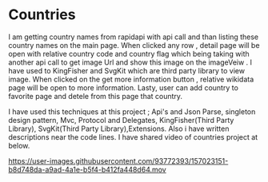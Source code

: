 # Countries
I am getting country names from rapidapi with api call and than listing these country names on the main page. When clicked any row , detail page will be open with relative country code and  country flag which being taking with another api call to get image Url and show this image on the imageVeiw . I have used to  KingFisher and SvgKit which are third party library to view image. When clicked on the get more information button , relative wikidata page will be open to more information. Lasty, user can add country to favorite page and detele from this page that country.

I have used this techniques at this project ; Api's and Json Parse, singleton design pattern, Mvc, Protocol and Delegates, KingFisher(Third Party Library), SvgKit(Third Party Library),Extensions. 
Also i have written descriptions near the code lines.
I have shared video of countries project at below.




https://user-images.githubusercontent.com/93772393/157023151-b8d748da-a9ad-4a1e-b5f4-b412fa448d64.mov



